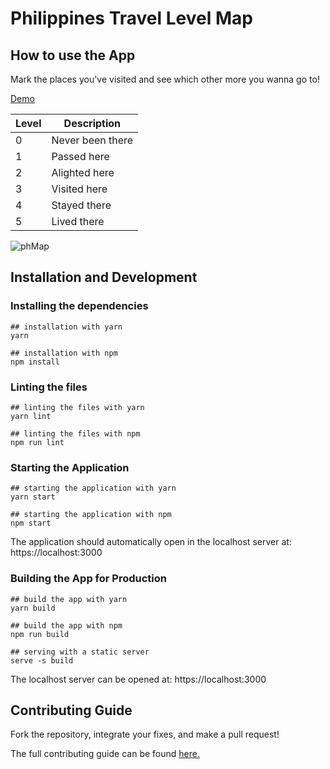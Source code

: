 # Philippines Travel Level Map

## How to use the App

Mark the places you've visited and see which other more you wanna go to!

[Demo](https://my-philippines-travel-level.com/map)

| Level | Description |
| ----- | ----------- |
| 0 | Never been there |
| 1 | Passed here |
| 2 | Alighted here |
| 3 | Visited here |
| 4 | Stayed there |
| 5 | Lived there |

![phMap](https://user-images.githubusercontent.com/8638243/232649713-3ca6430d-2163-477c-aa05-bd79a530fafd.jpg)

## Installation and Development

### Installing the dependencies

```
## installation with yarn
yarn

## installation with npm
npm install
```

### Linting the files

```
## linting the files with yarn
yarn lint

## linting the files with npm
npm run lint
```


### Starting the Application

```
## starting the application with yarn
yarn start

## starting the application with npm
npm start
```
The application should automatically open in the localhost server at: https://localhost:3000

### Building the App for Production

```
## build the app with yarn
yarn build

## build the app with npm
npm run build

## serving with a static server
serve -s build
```
The localhost server can be opened at: https://localhost:3000


## Contributing Guide

Fork the repository, integrate your fixes, and make a pull request!

The full contributing guide can be found [here.](https://github.com/OSSPhilippines/philippines-travel-level-map/blob/main/CONTRIBUTING.md)